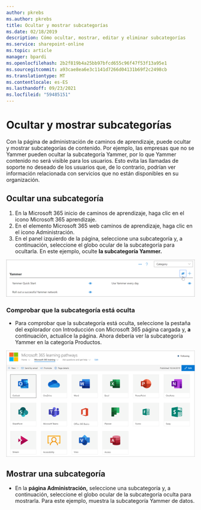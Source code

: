 ```yaml
---
author: pkrebs
ms.author: pkrebs
title: Ocultar y mostrar subcategorías
ms.date: 02/18/2019
description: Cómo ocultar, mostrar, editar y eliminar subcategorías
ms.service: sharepoint-online
ms.topic: article
manager: bpardi
ms.openlocfilehash: 2b2f819b4a25bb97bfcd655c96f47f53f13a95e1
ms.sourcegitcommit: a93cae8ea6e3c1141d7266d04131b69f2c2498cb
ms.translationtype: MT
ms.contentlocale: es-ES
ms.lasthandoff: 09/23/2021
ms.locfileid: "59485151"
---
```

# <a name="hide-and-show-subcategories"></a>Ocultar y mostrar subcategorías

Con la página de administración de caminos de aprendizaje, puede ocultar y mostrar subcategorías de contenido. Por ejemplo, las empresas que no se Yammer pueden ocultar la subcategoría Yammer, por lo que Yammer contenido no será visible para los usuarios. Esto evita las llamadas de soporte no deseado de los usuarios que, de lo contrario, podrían ver información relacionada con servicios que no están disponibles en su organización.

## <a name="hide-a-subcategory"></a>Ocultar una subcategoría 

1. En la Microsoft 365 inicio de caminos de aprendizaje, haga clic en el icono Microsoft 365 aprendizaje.
2. En el elemento Microsoft 365 web caminos de aprendizaje, haga clic en el icono Administración. 
3. En el panel izquierdo de la página, seleccione una subcategoría y, a continuación, seleccione el globo ocular de la subcategoría para ocultarla. En este ejemplo, oculte **la subcategoría Yammer.**  

![Ocultar subcategoría](media/cg-hidesubcat.png)

### <a name="verify-the-subcategory-is-hidden"></a>Comprobar que la subcategoría está oculta
- Para comprobar que la subcategoría está oculta, seleccione la pestaña del explorador con Introducción con Microsoft 365 página cargada y, **a** continuación, actualice la página. Ahora debería ver la subcategoría Yammer en la categoría Productos. 

![Ocultar actualización de subcategoría](media/cg-hidesubcatrefresh.png)

## <a name="unhide-a-subcategory"></a>Mostrar una subcategoría 

- En la **página Administración,** seleccione una subcategoría y, a continuación, seleccione el globo ocular de la subcategoría oculta para mostrarla. Para este ejemplo, muestra la subcategoría Yammer de datos.